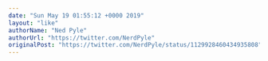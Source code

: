 ```yaml
---
date: "Sun May 19 01:55:12 +0000 2019"
layout: "like"
authorName: "Ned Pyle"
authorUrl: "https://twitter.com/NerdPyle"
originalPost: "https://twitter.com/NerdPyle/status/1129928460434935808"
---
```

